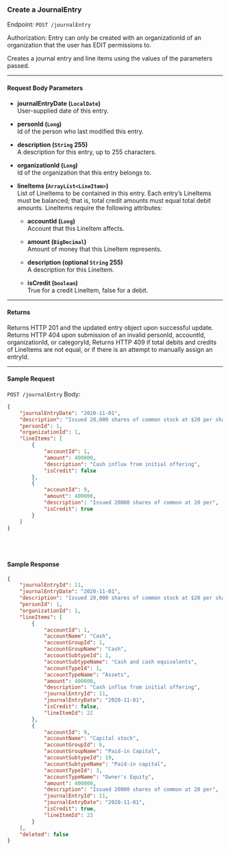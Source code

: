 ### Create a JournalEntry
Endpoint: `POST /journalEntry`

Authorization: Entry can only be created with an organizationId of an organization that the user has EDIT permissions to.

Creates a journal entry and line items using the values of the parameters passed.
___
#### Request Body Parameters
- **journalEntryDate (`LocalDate`)**<br/>
User-supplied date of this entry.

- **personId (`Long`)**<br/>
Id of the person who last modified this entry.

- **description (`String` 255)**<br/>
A description for this entry, up to 255 characters.

- **organizationId (`Long`)**<br/>
Id of the organization that this entry belongs to.

- **lineItems (`ArrayList<LineItem>`)**<br/>
List of LineItems to be contained in this entry. Each entry’s LineItems must be balanced; that is, total credit amounts must equal total debit amounts. LineItems require the following attributes:
   - **accountId (`Long`)**<br/>
        Account that this LineItem affects.
		
   - **amount (`BigDecimal`)**<br/>
        Amount of money that this LineItem represents.
		
   - **description (optional `String` 255)**<br/>
        A description for this LineItem.
		
   - **isCredit (`boolean`)**<br/>
        True for a credit LineItem, false for a debit.
___

#### Returns
Returns HTTP 201 and the updated entry object upon successful update. Returns HTTP 404 upon submission of an invalid personId, accountId, organizationId, or categoryId, Returns HTTP 409 if total debits and credits of LineItems are not equal, or if there is an attempt to manually assign an entryId.
___
#### Sample Request
`POST /journalEntry`
Body:
```json 
{
    "journalEntryDate": "2020-11-01",
    "description": "Issued 20,000 shares of common stock at $20 per share",
    "personId": 1,
    "organizationId": 1,
    "lineItems": [
        {
            "accountId": 1,
            "amount": 400000,
            "description": "Cash influx from initial offering",
            "isCredit": false
        },
        {
            "accountId": 9,
            "amount": 400000,
            "description": "Issued 20000 shares of common at 20 per",
            "isCredit": true
        }
    ]
}
```
<br />
<br />

#### Sample Response
```json
{
    "journalEntryId": 11,
    "journalEntryDate": "2020-11-01",
    "description": "Issued 20,000 shares of common stock at $20 per share",
    "personId": 1,
    "organizationId": 1,
    "lineItems": [
        {
            "accountId": 1,
            "accountName": "Cash",
            "accountGroupId": 1,
            "accountGroupName": "Cash",
            "accountSubtypeId": 1,
            "accountSubtypeName": "Cash and cash equivalents",
            "accountTypeId": 1,
            "accountTypeName": "Assets",
            "amount": 400000,
            "description": "Cash influx from initial offering",
            "journalEntryId": 11,
            "journalEntryDate": "2020-11-01",
            "isCredit": false,
            "lineItemId": 22
        },
        {
            "accountId": 9,
            "accountName": "Capital stock",
            "accountGroupId": 6,
            "accountGroupName": "Paid-in Capital",
            "accountSubtypeId": 19,
            "accountSubtypeName": "Paid-in capital",
            "accountTypeId": 3,
            "accountTypeName": "Owner's Equity",
            "amount": 400000,
            "description": "Issued 20000 shares of common at 20 per",
            "journalEntryId": 11,
            "journalEntryDate": "2020-11-01",
            "isCredit": true,
            "lineItemId": 23
        }
    ],
    "deleted": false
}
```

